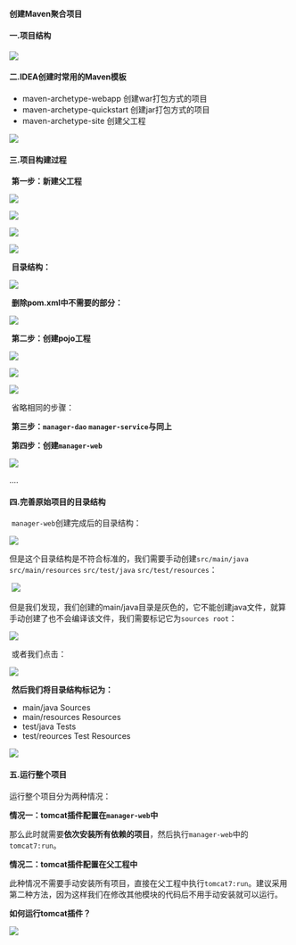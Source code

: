 #### 创建Maven聚合项目

#### 一.项目结构

![](../images/21.png)

#### 二.IDEA创建时常用的Maven模板

- maven-archetype-webapp	创建war打包方式的项目
- maven-archetype-quickstart	创建jar打包方式的项目
- maven-archetype-site	创建父工程

![](../images/22.png)

#### 三.项目构建过程

​	**第一步：新建父工程**

![](../images/23.png)

![](../images/24.png)

![](../images/25.png)

![](../images/26.png)

​	**目录结构：**

![](../images/27.png)

​	**删除pom.xml中不需要的部分：**

![](../images/29.png)

​	**第二步：创建pojo工程**

![](../images/28.png)

![](../images/31.png)

![](../images/30.png)

​	省略相同的步骤：

​	**第三步：`manager-dao` `manager-service`与同上**

​	**第四步：创建`manager-web`**

![](../images/32.png)

....

#### 四.完善原始项目的目录结构

​	`manager-web`创建完成后的目录结构：

![](../images/33.png)

​	但是这个目录结构是不符合标准的，我们需要手动创建`src/main/java` `src/main/resources` `src/test/java` `src/test/resources`：

​	![](../images/34.png)

​	但是我们发现，我们创建的main/java目录是灰色的，它不能创建java文件，就算手动创建了也不会编译该文件，我们需要标记它为`sources root`：

![](../images/17.png)

​	或者我们点击：

![](../images/18.png)

​	**然后我们将目录结构标记为：**

- main/java	Sources
- main/resources	Resources
- test/java	Tests
- test/reources	Test Resources

![](../images/19.png)

#### 五.运行整个项目

运行整个项目分为两种情况：

**情况一：tomcat插件配置在`manager-web`中**

​	那么此时就需要**依次安装所有依赖的项目**，然后执行`manager-web`中的`tomcat7:run`。

**情况二：tomcat插件配置在父工程中**

​	此种情况不需要手动安装所有项目，直接在父工程中执行`tomcat7:run`。建议采用第二种方法，因为这样我们在修改其他模块的代码后不用手动安装就可以运行。

**如何运行tomcat插件？**

![](../images/35.png)